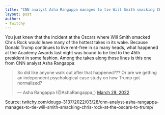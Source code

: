 ```yaml
---
title: "CNN analyst Asha Rangappa manages to tie Will Smith smacking Chris Rock at the Oscars to Trump"
layout: post
author:
- Twitchy
---
```


You just knew that the incident at the Oscars where Will Smith smacked Chris Rock would leave many of the hottest takes in its wake. Because Donald Trump continues to live rent-free in so many heads, what happened at the Academy Awards last night was bound to be tied to the 45th president in some fashion. Among the takes along those lines is this one from CNN analyst Asha Rangappa:

<blockquote class="twitter-tweet"><p lang="en" dir="ltr">So did like anyone walk out after that happened??? Or are we getting an independent psychological case study on how Trump got normalized?</p>&mdash; Asha Rangappa (@AshaRangappa_) <a href="https://twitter.com/AshaRangappa_/status/1508292162814763025?ref_src=twsrc%5Etfw">March 28, 2022</a></blockquote> <script async src="https://platform.twitter.com/widgets.js" charset="utf-8"></script>

Source: twitchy.com/dougp-3137/2022/03/28/cnn-analyst-asha-rangappa-manages-to-tie-will-smith-smacking-chris-rock-at-the-oscars-to-trump/
